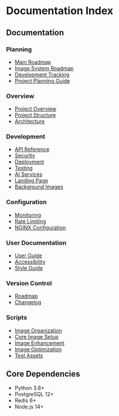 # Documentation Index

## Documentation

### Planning

- [Main Roadmap](planning/main-roadmap.md)
- [Image System Roadmap](planning/image-system-roadmap.md)
- [Development Tracking](planning/development-tracking.md)
- [Project Planning Guide](planning/project-planning-guide.md)

### Overview

- [Project Overview](PROJECT_OVERVIEW.md)
- [Project Structure](PROJECT_STRUCTURE.md)
- [Architecture](ARCHITECTURE.md)

### Development

- [API Reference](API_REFERENCE.md)
- [Security](SECURITY.md)
- [Deployment](DEPLOYMENT.md)
- [Testing](testing/README.md)
- [AI Services](AI_SERVICES.md)
- [Landing Page](LANDING_PAGE.md)
- [Background Images](BACKGROUND_IMAGES.md)

### Configuration

- [Monitoring](MONITORING.md)
- [Rate Limiting](RATE_LIMITING.md)
- [NGINX Configuration](NGINX_CONFIGURATION.md)

### User Documentation

- [User Guide](USER_GUIDE.md)
- [Accessibility](accessibility/README.md)
- [Style Guide](style/README.md)

### Version Control

- [Roadmap](ROADMAP.md)
- [Changelog](CHANGELOG.md)

### Scripts

- [Image Organization](../src/dojopool/scripts/organize_images.py)
- [Core Image Setup](../src/dojopool/scripts/setup_core_images.py)
- [Image Enhancement](../src/dojopool/scripts/enhance_images.py)
- [Image Optimization](../src/dojopool/scripts/optimize_images.py)
- [Test Assets](../tests/test_image_assets.py)

## Core Dependencies

- Python 3.8+
- PostgreSQL 12+
- Redis 6+
- Node.js 14+

